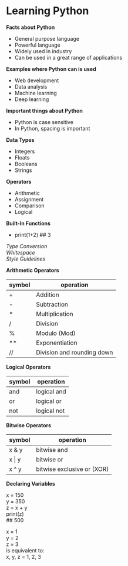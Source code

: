 # Learning Python


**Facts about Python**
* General purpose language
* Powerful language
* Widely used in industry
* Can be used in a great range of applications

**Examples where Python can is used**  
* Web development
* Data analysis
* Machine learning
* Deep learning

**Important things about Python**  
* Python is case sensitive
* In Python, spacing is important

**Data Types**
* Integers
* Floats
* Booleans
* Strings

**Operators**
* Arithmetic
* Assignment
* Comparison
* Logical

**Built-In Functions**
* print(1+2) ## 3

_Type Conversion_  
_Whitespace_  
_Style Guidelines_  

**Arithmetic Operators**

symbol | operation
-------|-----------
 \+ | Addition
 \- | Subtraction
 \* | Multiplication
 \/ | Division
 \% | Modulo (Mod)
 \*\* | Exponentiation
 \/\/ | Division and rounding down


 **Logical Operators**

 symbol | operation
 -------|----------
 and | logical and
 or | logical or
 not | logical not


**Bitwise Operators**  

symbol | operation
-------|-----------
x & y | bitwise and
x \| y | bitwise or
x ^ y | bitwise exclusive or (XOR)

**Declaring Variables**  

x = 150  
y = 350  
z = x + y  
print(z)  
\#\# 500  

x = 1  
y = 2  
z = 3  
is equivalent to:  
x, y, z = 1, 2, 3  








